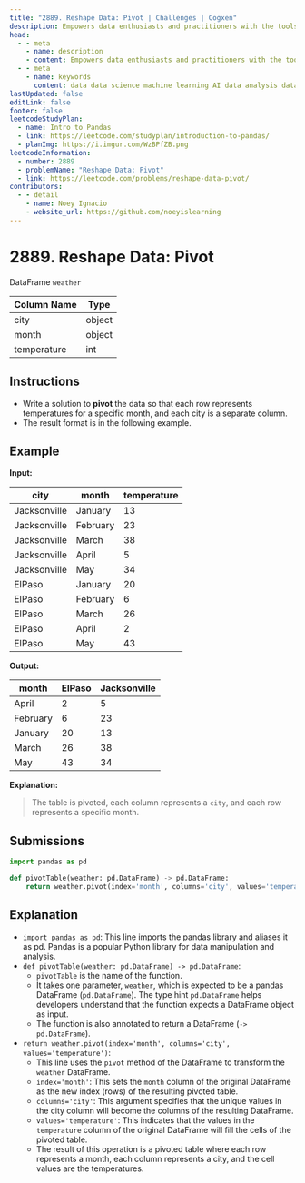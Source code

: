 ```yaml
---
title: "2889. Reshape Data: Pivot | Challenges | Cogxen"
description: Empowers data enthusiasts and practitioners with the tools and knowledge to unlock the potential of data.
head:
  - - meta
    - name: description
    - content: Empowers data enthusiasts and practitioners with the tools and knowledge to unlock the potential of data.
  - - meta
    - name: keywords
      content: data data science machine learning AI data analysis data-driven data enthusiasts data practitioners
lastUpdated: false
editLink: false
footer: false
leetcodeStudyPlan:
  - name: Intro to Pandas
  - link: https://leetcode.com/studyplan/introduction-to-pandas/
  - planImg: https://i.imgur.com/WzBPfZB.png
leetcodeInformation:
  - number: 2889
  - problemName: "Reshape Data: Pivot"
  - link: https://leetcode.com/problems/reshape-data-pivot/
contributors:
  - - detail
    - name: Noey Ignacio
    - website_url: https://github.com/noeyislearning
---
```


# 2889. Reshape Data: Pivot

DataFrame `weather`

| Column Name | Type   |
| ----------- | ------ |
| city        | object |
| month       | object |
| temperature | int    |

## Instructions

- Write a solution to **pivot** the data so that each row represents temperatures for a specific month, and each city is a separate column.
- The result format is in the following example.

## Example

**Input:**

| city         | month    | temperature |
| ------------ | -------- | ----------- |
| Jacksonville | January  | 13          |
| Jacksonville | February | 23          |
| Jacksonville | March    | 38          |
| Jacksonville | April    | 5           |
| Jacksonville | May      | 34          |
| ElPaso       | January  | 20          |
| ElPaso       | February | 6           |
| ElPaso       | March    | 26          |
| ElPaso       | April    | 2           |
| ElPaso       | May      | 43          |

**Output:**

| month    | ElPaso | Jacksonville |
| -------- | ------ | ------------ |
| April    | 2      | 5            |
| February | 6      | 23           |
| January  | 20     | 13           |
| March    | 26     | 38           |
| May      | 43     | 34           |

**Explanation:**

> The table is pivoted, each column represents a `city`, and each row represents a specific month.

## Submissions

```python :line-numbers
import pandas as pd

def pivotTable(weather: pd.DataFrame) -> pd.DataFrame:
    return weather.pivot(index='month', columns='city', values='temperature')
```

## Explanation

<CustomAccordion title="Python (Pandas)" submitted_by="@noeyislearning" submit_website_url="https://github.com/noeyislearning" :collapsed=false>

- `import pandas as pd`: This line imports the pandas library and aliases it as pd. Pandas is a popular Python library for data manipulation and analysis.
- `def pivotTable(weather: pd.DataFrame) -> pd.DataFrame`:
  - `pivotTable` is the name of the function.
  - It takes one parameter, `weather`, which is expected to be a pandas DataFrame (`pd.DataFrame`). The type hint `pd.DataFrame` helps developers understand that the function expects a DataFrame object as input.
  - The function is also annotated to return a DataFrame (`-> pd.DataFrame`).
- `return weather.pivot(index='month', columns='city', values='temperature')`:
  - This line uses the `pivot` method of the DataFrame to transform the `weather` DataFrame.
  - `index='month'`: This sets the `month` column of the original DataFrame as the new index (rows) of the resulting pivoted table.
  - `columns='city'`: This argument specifies that the unique values in the city column will become the columns of the resulting DataFrame.
  - `values='temperature'`: This indicates that the values in the `temperature` column of the original DataFrame will fill the cells of the pivoted table.
  - The result of this operation is a pivoted table where each row represents a month, each column represents a city, and the cell values are the temperatures.

</CustomAccordion>
